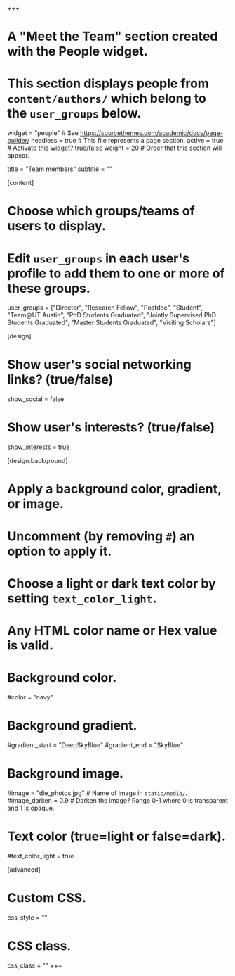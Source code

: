 +++
# A "Meet the Team" section created with the People widget.
# This section displays people from `content/authors/` which belong to the `user_groups` below.

widget = "people"  # See https://sourcethemes.com/academic/docs/page-builder/
headless = true  # This file represents a page section.
active = true  # Activate this widget? true/false
weight = 20  # Order that this section will appear.

title = "Team members"
subtitle = ""

[content]
  # Choose which groups/teams of users to display.
  #   Edit `user_groups` in each user's profile to add them to one or more of these groups.
  user_groups = ["Director",
                 "Research Fellow",
                 "Postdoc",
                 "Student",                 
                 "Team@UT Austin",
                 "PhD Students Graduated",
                 "Jointly Supervised PhD Students Graduated",
                 "Master Students Graduated",
                 "Visiting Scholars"]

[design]
  # Show user's social networking links? (true/false)
  show_social = false

  # Show user's interests? (true/false)
  show_interests = true

[design.background]
  # Apply a background color, gradient, or image.
  #   Uncomment (by removing `#`) an option to apply it.
  #   Choose a light or dark text color by setting `text_color_light`.
  #   Any HTML color name or Hex value is valid.
  
  # Background color.
  #color = "navy"
    
  # Background gradient.
  #gradient_start = "DeepSkyBlue"
  #gradient_end = "SkyBlue"
    
  # Background image.
  #image = "die_photos.jpg"  # Name of image in `static/media/`.
  #image_darken = 0.9  # Darken the image? Range 0-1 where 0 is transparent and 1 is opaque.

  # Text color (true=light or false=dark).
  #text_color_light = true  
  
[advanced]
 # Custom CSS. 
 css_style = ""
 
 # CSS class.
 css_class = ""
+++

